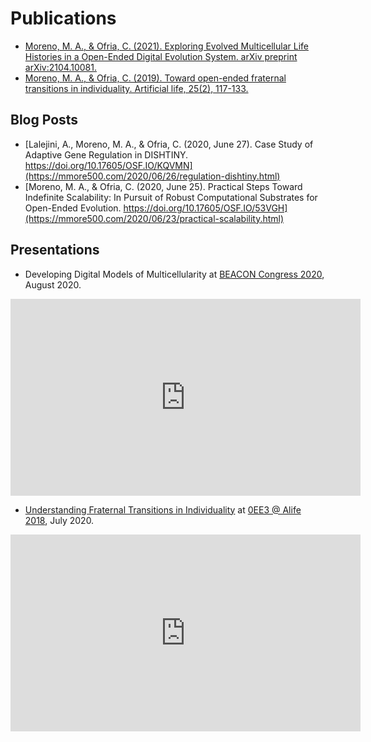 # Publications

* [Moreno, M. A., & Ofria, C. (2021). Exploring Evolved Multicellular Life Histories in a Open-Ended Digital Evolution System. arXiv preprint arXiv:2104.10081.](https://arxiv.org/abs/2104.10081)
* [Moreno, M. A., & Ofria, C. (2019). Toward open-ended fraternal transitions in individuality. Artificial life, 25(2), 117-133.](https://doi.org/10.1162/artl_a_00284)

## Blog Posts

* [Lalejini, A., Moreno, M. A., & Ofria, C. (2020, June 27). Case Study of Adaptive Gene Regulation in DISHTINY. https://doi.org/10.17605/OSF.IO/KQVMN](https://mmore500.com/2020/06/26/regulation-dishtiny.html)
* [Moreno, M. A., & Ofria, C. (2020, June 25). Practical Steps Toward Indefinite Scalability: In Pursuit of Robust Computational Substrates for Open-Ended Evolution. https://doi.org/10.17605/OSF.IO/53VGH](https://mmore500.com/2020/06/23/practical-scalability.html)

## Presentations

* Developing Digital Models of Multicellularity at [BEACON Congress 2020](https://www3.beacon-center.org/), August 2020.

<iframe width="560" height="315" src="https://www.youtube.com/embed/pfeR9N56mP0" title="YouTube video player" frameborder="0" allow="accelerometer; autoplay; clipboard-write; encrypted-media; gyroscope; picture-in-picture" allowfullscreen></iframe>

* [Understanding Fraternal Transitions in Individuality](https://github.com/mmore500/alife-2018/releases) at [0EE3 @ Alife 2018](http://workshops.alife.org/oee3/), July 2020.

<iframe width="560" height="315" src="https://www.youtube.com/embed/RSLOFDJn-SE" title="YouTube video player" frameborder="0" allow="accelerometer; autoplay; clipboard-write; encrypted-media; gyroscope; picture-in-picture" allowfullscreen></iframe>
